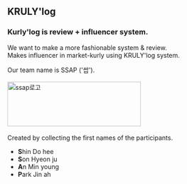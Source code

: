 ## KRULY'log

### Kurly'log is review + influencer system.

We want to make a more fashionable system & review.
<br />Makes influencer in market-kurly using KRULY'log system.

Our team name is SSAP ('쌉'). <br /> <br />
<img src="https://user-images.githubusercontent.com/97212459/185301108-05805298-8f35-47b5-a617-dd620e00ab34.png" width="300" height="100" alt="ssap로고"><br /><br />
Created by collecting the first names of the participants. <br />

-   <B>S</B>hin Do hee <br />
-   <B>S</B>on Hyeon ju <br />
-   <B>A</B>n Min young
-   <B>P</B>ark Jin ah

